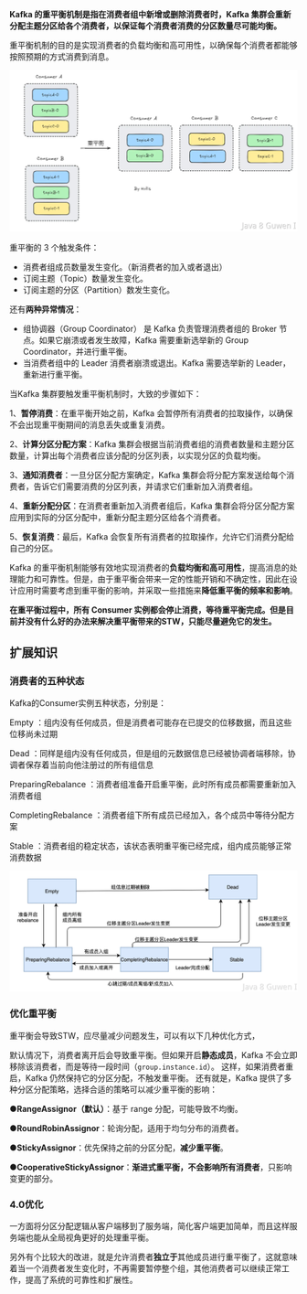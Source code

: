 **Kafka 的重平衡机制是指在消费者组中新增或删除消费者时，Kafka 集群会重新分配主题分区给各个消费者，以保证每个消费者消费的分区数量尽可能均衡。**  

重平衡机制的目的是实现消费者的负载均衡和高可用性，以确保每个消费者都能够按照预期的方式消费到消息。

 ![image.png](assets/image-1752721479608.png) 

重平衡的 3 个触发条件： 

- 消费者组成员数量发生变化。（新消费者的加入或者退出） 
- 订阅主题（Topic）数量发生变化。 
- 订阅主题的分区（Partition）数发生变化。 

还有**两种异常情况**： 

- 组协调器（Group Coordinator） 是 Kafka 负责管理消费者组的 Broker 节点。如果它崩溃或者发生故障，Kafka 需要重新选举新的 Group Coordinator，并进行重平衡。 
- 当消费者组中的 Leader 消费者崩溃或退出。Kafka 需要选举新的 Leader，重新进行重平衡。 

当Kafka 集群要触发重平衡机制时，大致的步骤如下： 

1、**暂停消费**：在重平衡开始之前，Kafka 会暂停所有消费者的拉取操作，以确保不会出现重平衡期间的消息丢失或重复消费。  

2、**计算分区分配方案**：Kafka 集群会根据当前消费者组的消费者数量和主题分区数量，计算出每个消费者应该分配的分区列表，以实现分区的负载均衡。  

3、**通知消费者**：一旦分区分配方案确定，Kafka 集群会将分配方案发送给每个消费者，告诉它们需要消费的分区列表，并请求它们重新加入消费者组。  

4、**重新分配分区**：在消费者重新加入消费者组后，Kafka 集群会将分区分配方案应用到实际的分区分配中，重新分配主题分区给各个消费者。  

5、**恢复消费**：最后，Kafka 会恢复所有消费者的拉取操作，允许它们消费分配给自己的分区。 

Kafka 的重平衡机制能够有效地实现消费者的**负载均衡和高可用性**，提高消息的处理能力和可靠性。但是，由于重平衡会带来一定的性能开销和不确定性，因此在设计应用时需要考虑到重平衡的影响，并采取一些措施来**降低重平衡的频率和影响**。 

**在重平衡过程中，所有 Consumer 实例都会停止消费，等待重平衡完成。但是目前并没有什么好的办法来解决重平衡带来的STW，只能尽量避免它的发生。** 

## 扩展知识

### 消费者的五种状态

Kafka的Consumer实例五种状态，分别是： 

Empty ：组内没有任何成员，但是消费者可能存在已提交的位移数据，而且这些位移尚未过期 

Dead ：同样是组内没有任何成员，但是组的元数据信息已经被协调者端移除，协调者保存着当前向他注册过的所有组信息 

PreparingRebalance ：消费者组准备开启重平衡，此时所有成员都需要重新加入消费者组 

CompletingRebalance ：消费者组下所有成员已经加入，各个成员中等待分配方案 

Stable ：消费者组的稳定状态，该状态表明重平衡已经完成，组内成员能够正常消费数据 

![image.png](assets/image-1752721820743.png) 

### 优化重平衡 

重平衡会导致STW，应尽量减少问题发生，可以有以下几种优化方式，  

默认情况下，消费者离开后会导致重平衡。但如果开启**静态成员**，Kafka 不会立即移除该消费者，而是等待一段时间（`group.instance.id`）。   这样，如果消费者重启，Kafka 仍然保持它的分区分配，不触发重平衡。   还有就是，Kafka 提供了多种分区分配策略，选择合适的策略可以减少重平衡的影响： 

●**RangeAssignor（默认）**：基于 range 分配，可能导致不均衡。 

●**RoundRobinAssignor**：轮询分配，适用于均匀分布的消费者。 

●**StickyAssignor**：优先保持之前的分区分配，**减少重平衡**。 

●**CooperativeStickyAssignor**：**渐进式重平衡，不会影响所有消费者**，只影响变更的部分。 

### 4.0优化 

一方面将分区分配逻辑从客户端移到了服务端，简化客户端更加简单，而且这样服务端也能从全局视角更好的处理重平衡。  

另外有个比较大的改进，就是允许消费者**独立于**其他成员进行重平衡了，这就意味着当一个消费者发生变化时，不再需要暂停整个组，其他消费者可以继续正常工作，提高了系统的可靠性和扩展性。   